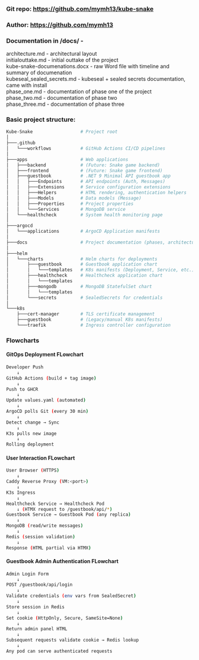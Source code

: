 ### Git repo: https://github.com/mymh13/kube-snake
  
### Author: https://github.com/mymh13
  
### Documentation in /docs/ -
architecture.md - architectural layout  
initialouttake.md - initial outtake of the project  
kube-snake-documenations.docx - raw Word file with timeline and summary of documenation  
kubeseal_sealed_secrets.md - kubeseal + sealed secrets documentation, came with install  
phase_one.md - documentation of phase one of the project  
phase_two.md - documentation of phase two  
phase_three.md - documentation of phase three  
  
### Basic project structure:
  
```bash
Kube-Snake                  # Project root
│
├───.github
│   └───workflows           # GitHub Actions CI/CD pipelines
│
├───apps                    # Web applications
│   ├───backend             # (Future: Snake game backend)
│   ├───frontend            # (Future: Snake game frontend)
│   ├───guestbook           # .NET 9 Minimal API guestbook app
│   │   ├───Endpoints       # API endpoints (Auth, Messages)
│   │   ├───Extensions      # Service configuration extensions
│   │   ├───Helpers         # HTML rendering, authentication helpers
│   │   ├───Models          # Data models (Message)
│   │   ├───Properties      # Project properties
│   │   └───Services        # MongoDB service
│   └───healthcheck         # System health monitoring page
│
├───argocd
│   └───applications        # ArgoCD Application manifests
│
├───docs                    # Project documentation (phases, architecture)
│
├───helm
│   └───charts              # Helm charts for deployments
│       ├───guestbook       # Guestbook application chart
│       │   └───templates   # K8s manifests (Deployment, Service, etc.)
│       ├───healthcheck     # Healthcheck application chart
│       │   └───templates
│       ├───mongodb         # MongoDB StatefulSet chart
│       │   └───templates
│       └───secrets         # SealedSecrets for credentials
│
└───k8s
    ├───cert-manager        # TLS certificate management
    ├───guestbook           # (Legacy/manual K8s manifests)
    └───traefik             # Ingress controller configuration
```

### Flowcharts
  
#### GitOps Deployment FLowchart
```bash
Developer Push
    ↓
GitHub Actions (build + tag image)
    ↓
Push to GHCR
    ↓
Update values.yaml (automated)
    ↓
ArgoCD polls Git (every 30 min)
    ↓
Detect change → Sync
    ↓
K3s pulls new image
    ↓
Rolling deployment
```
  
#### User Interaction FLowchart
```bash
User Browser (HTTPS)
    ↓
Caddy Reverse Proxy (VM:<port>)
    ↓
K3s Ingress
    ↓
Healthcheck Service → Healthcheck Pod
    ↓ (HTMX request to /guestbook/api/*)
Guestbook Service → Guestbook Pod (any replica)
    ↓
MongoDB (read/write messages)
    ↓
Redis (session validation)
    ↓
Response (HTML partial via HTMX)
```
  
#### Guestbook Admin Authentication FLowchart
```bash
Admin Login Form
    ↓
POST /guestbook/api/login
    ↓
Validate credentials (env vars from SealedSecret)
    ↓
Store session in Redis
    ↓
Set cookie (HttpOnly, Secure, SameSite=None)
    ↓
Return admin panel HTML
    ↓
Subsequent requests validate cookie → Redis lookup
    ↓
Any pod can serve authenticated requests
```
  